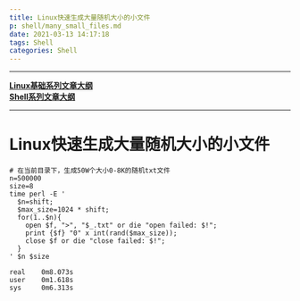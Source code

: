 ```yaml
---
title: Linux快速生成大量随机大小的小文件
p: shell/many_small_files.md
date: 2021-03-13 14:17:18
tags: Shell
categories: Shell
---
```


------

**[Linux基础系列文章大纲](/linux/index)**  
**[Shell系列文章大纲](/shell/index)**  

------

# Linux快速生成大量随机大小的小文件

```
# 在当前目录下，生成50W个大小0-8K的随机txt文件
n=500000
size=8
time perl -E '
  $n=shift;
  $max_size=1024 * shift;
  for(1..$n){
    open $f, ">", "$_.txt" or die "open failed: $!";
    print {$f} "0" x int(rand($max_size));
    close $f or die "close failed: $!";
  }
' $n $size

real    0m8.073s
user    0m1.618s
sys     0m6.313s
```

